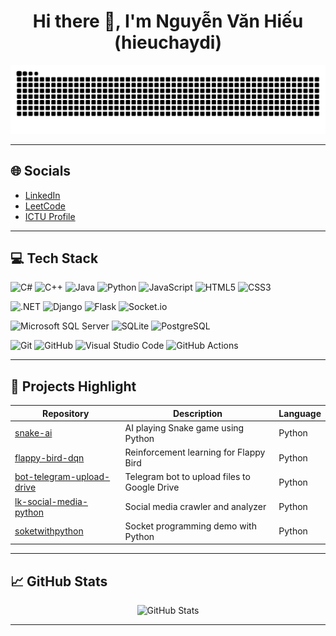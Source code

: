 <h1 align="center">Hi there 👋, I'm Nguyễn Văn Hiếu (hieuchaydi)</h1>

<p align="center">
  <img src="https://raw.githubusercontent.com/thuan2172001/thuan2172001/output/snake.svg" alt="Snake animation" />
</p>

---

## 🌐 Socials

- [LinkedIn](https://www.linkedin.com/in/hiếu-nguyễn-6a4932317)
- [LeetCode](https://leetcode.com/u/hieuand2004)
- [ICTU Profile](http://laptrinh.ictu.edu.vn/user/DTC225200481)

---

## 💻 Tech Stack

![C#](https://img.shields.io/badge/C%23-239120?style=for-the-badge&logo=c-sharp&logoColor=white)
![C++](https://img.shields.io/badge/C++-00599C?style=for-the-badge&logo=c%2B%2B&logoColor=white)
![Java](https://img.shields.io/badge/Java-ED8B00?style=for-the-badge&logo=java&logoColor=white)
![Python](https://img.shields.io/badge/Python-3670A0?style=for-the-badge&logo=python&logoColor=ffdd54)
![JavaScript](https://img.shields.io/badge/JavaScript-323330?style=for-the-badge&logo=javascript&logoColor=F7DF1E)
![HTML5](https://img.shields.io/badge/HTML5-E34F26?style=for-the-badge&logo=html5&logoColor=white)
![CSS3](https://img.shields.io/badge/CSS3-1572B6?style=for-the-badge&logo=css3&logoColor=white)

![.NET](https://img.shields.io/badge/.NET-5C2D91?style=for-the-badge&logo=.net&logoColor=white)
![Django](https://img.shields.io/badge/Django-092E20?style=for-the-badge&logo=django&logoColor=white)
![Flask](https://img.shields.io/badge/Flask-000000?style=for-the-badge&logo=flask&logoColor=white)
![Socket.io](https://img.shields.io/badge/Socket.io-000000?style=for-the-badge&logo=socket.io&logoColor=white)

![Microsoft SQL Server](https://img.shields.io/badge/Microsoft_SQL_Server-CC2927?style=for-the-badge&logo=microsoft%20sql%20server&logoColor=white)
![SQLite](https://img.shields.io/badge/SQLite-07405e?style=for-the-badge&logo=sqlite&logoColor=white)
![PostgreSQL](https://img.shields.io/badge/PostgreSQL-316192?style=for-the-badge&logo=postgresql&logoColor=white)

![Git](https://img.shields.io/badge/Git-F05032?style=for-the-badge&logo=git&logoColor=white)
![GitHub](https://img.shields.io/badge/GitHub-181717?style=for-the-badge&logo=github&logoColor=white)
![Visual Studio Code](https://img.shields.io/badge/VS_Code-007ACC?style=for-the-badge&logo=visual-studio-code&logoColor=white)
![GitHub Actions](https://img.shields.io/badge/GitHub_Actions-2088FF?style=for-the-badge&logo=github-actions&logoColor=white)

---

## 🚀 Projects Highlight

| Repository               | Description                             | Language  |
|-------------------------|---------------------------------------|-----------|
| [snake-ai](https://github.com/hieuchaydi/snake-ai) | AI playing Snake game using Python | Python    |
| [flappy-bird-dqn](https://github.com/hieuchaydi/flappy-bird-dqn) | Reinforcement learning for Flappy Bird | Python    |
| [bot-telegram-upload-drive](https://github.com/hieuchaydi/bot-telegram-upload-drive) | Telegram bot to upload files to Google Drive | Python    |
| [lk-social-media-python](https://github.com/hieuchaydi/lk-social-media-python) | Social media crawler and analyzer | Python    |
| [soketwithpython](https://github.com/hieuchaydi/soketwithpython) | Socket programming demo with Python | Python    |

---

## 📈 GitHub Stats

<p align="center">
  <img src="https://github-readme-stats.vercel.app/api?username=hieuchaydi&show_icons=true&hide_border=true&theme=radical" alt="GitHub Stats" />
</p>

---

